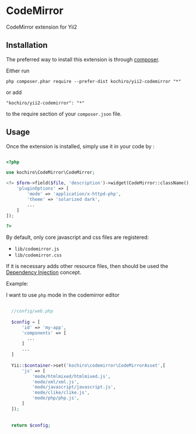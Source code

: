 CodeMirror
==========
CodeMirror extension for Yii2

Installation
------------

The preferred way to install this extension is through [composer](http://getcomposer.org/download/).

Either run

```
php composer.phar require --prefer-dist kochiro/yii2-codemirror "*"
```

or add

```
"kochiro/yii2-codemirror": "*"
```

to the require section of your `composer.json` file.


Usage
-----

Once the extension is installed, simply use it in your code by  :

```php

<?php 

use kochiro\CodeMirror\CodeMirror;

<?= $form->field($file, 'description')->widget(CodeMirror::className(), [
    'pluginOptions' => [
        'mode' => 'application/x-httpd-php', 
        'theme' => 'solarized dark',
        ...
    ]
]);

?>
```

By default, only core javascript and css files are registered:

- ```lib/codemirror.js```
- ```lib/codemirror.css```

If it is necessary adds other resource files, then should be used the 
[Dependency Injection](https://github.com/yiisoft/yii2/blob/master/docs/guide/concept-di-container.md) concept.

Example:

I want to use ```php``` mode in the codemirror editor 

```php
  
  //config/web.php
  
  $config = [
      'id' => 'my-app',
      'components' => [
        ...
      ]
      ...
  ]
  
  Yii::$container->set('kochiro\codemirror\CodeMirrorAsset',[
      'js' => [
          'mode/htmlmixed/htmlmixed.js',
          'mode/xml/xml.js',
          'mode/javascript/javascript.js',
          'mode/clike/clike.js',
          'mode/php/php.js',
      ]
  ]);
  
  
  return $config;
  
```